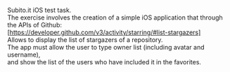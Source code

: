 Subito.it iOS test task. <br>
The exercise involves the creation of a simple iOS application that through the APIs of Github: <br>
[https://developer.github.com/v3/activity/starring/#list-stargazers] <br>
Allows to display the list of stargazers of a repository. <br>
The app must allow the user to type owner list (including avatar and username), <br> 
and show the list of the users who have included it in the favorites.
